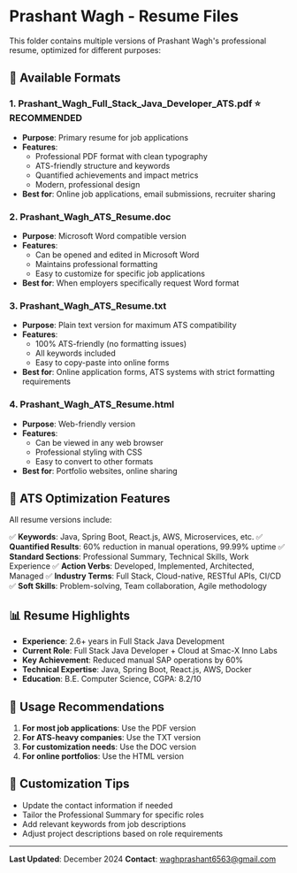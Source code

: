 # Prashant Wagh - Resume Files

This folder contains multiple versions of Prashant Wagh's professional resume, optimized for different purposes:

## 📄 Available Formats

### 1. **Prashant_Wagh_Full_Stack_Java_Developer_ATS.pdf** ⭐ RECOMMENDED
- **Purpose**: Primary resume for job applications
- **Features**: 
  - Professional PDF format with clean typography
  - ATS-friendly structure and keywords
  - Quantified achievements and impact metrics
  - Modern, professional design
- **Best for**: Online job applications, email submissions, recruiter sharing

### 2. **Prashant_Wagh_ATS_Resume.doc**
- **Purpose**: Microsoft Word compatible version
- **Features**:
  - Can be opened and edited in Microsoft Word
  - Maintains professional formatting
  - Easy to customize for specific job applications
- **Best for**: When employers specifically request Word format

### 3. **Prashant_Wagh_ATS_Resume.txt**
- **Purpose**: Plain text version for maximum ATS compatibility
- **Features**:
  - 100% ATS-friendly (no formatting issues)
  - All keywords included
  - Easy to copy-paste into online forms
- **Best for**: Online application forms, ATS systems with strict formatting requirements

### 4. **Prashant_Wagh_ATS_Resume.html**
- **Purpose**: Web-friendly version
- **Features**:
  - Can be viewed in any web browser
  - Professional styling with CSS
  - Easy to convert to other formats
- **Best for**: Portfolio websites, online sharing

## 🎯 ATS Optimization Features

All resume versions include:

✅ **Keywords**: Java, Spring Boot, React.js, AWS, Microservices, etc.
✅ **Quantified Results**: 60% reduction in manual operations, 99.99% uptime
✅ **Standard Sections**: Professional Summary, Technical Skills, Work Experience
✅ **Action Verbs**: Developed, Implemented, Architected, Managed
✅ **Industry Terms**: Full Stack, Cloud-native, RESTful APIs, CI/CD
✅ **Soft Skills**: Problem-solving, Team collaboration, Agile methodology

## 📊 Resume Highlights

- **Experience**: 2.6+ years in Full Stack Java Development
- **Current Role**: Full Stack Java Developer + Cloud at Smac-X Inno Labs
- **Key Achievement**: Reduced manual SAP operations by 60%
- **Technical Expertise**: Java, Spring Boot, React.js, AWS, Docker
- **Education**: B.E. Computer Science, CGPA: 8.2/10

## 🚀 Usage Recommendations

1. **For most job applications**: Use the PDF version
2. **For ATS-heavy companies**: Use the TXT version
3. **For customization needs**: Use the DOC version
4. **For online portfolios**: Use the HTML version

## 📝 Customization Tips

- Update the contact information if needed
- Tailor the Professional Summary for specific roles
- Add relevant keywords from job descriptions
- Adjust project descriptions based on role requirements

---

**Last Updated**: December 2024
**Contact**: waghprashant6563@gmail.com